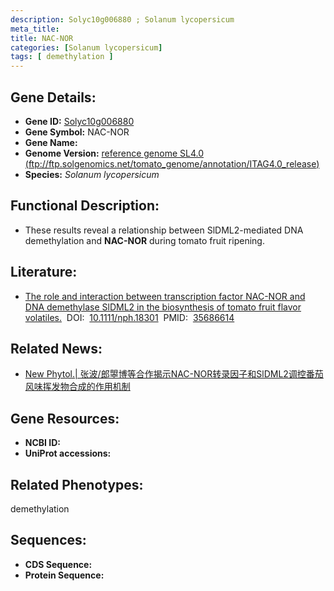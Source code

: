 ```yaml
---
description: Solyc10g006880 ; Solanum lycopersicum
meta_title:
title: NAC-NOR
categories: [Solanum lycopersicum]
tags: [ demethylation ]
---
```


## Gene Details:
- **Gene ID:**	[Solyc10g006880]()
- **Gene Symbol:** NAC-NOR
- **Gene Name:** 
- **Genome Version:** [reference genome SL4.0 (ftp://ftp.solgenomics.net/tomato_genome/annotation/ITAG4.0_release)]()
- **Species:** *Solanum lycopersicum*

## Functional Description:
   - These results reveal a relationship between SlDML2-mediated DNA demethylation and **NAC-NOR** during tomato fruit ripening.

## Literature:
   - [The role and interaction between transcription factor NAC-NOR and DNA demethylase SlDML2 in the biosynthesis of tomato fruit flavor volatiles.]( https://nph.onlinelibrary.wiley.com/doi/10.1111/nph.18301)&nbsp;&nbsp;DOI:&nbsp;&nbsp;[10.1111/nph.18301](https://nph.onlinelibrary.wiley.com/doi/10.1111/nph.18301)&nbsp;&nbsp;PMID:&nbsp;&nbsp;[35686614](https://pubmed.ncbi.nlm.nih.gov/35686614/)

## Related News:
   - [New Phytol.| 张波/郎曌博等合作揭示NAC-NOR转录因子和SlDML2调控番茄风味挥发物合成的作用机制](https://mp.weixin.qq.com/s?__biz=Mzg3MDEwNDEyMg==&mid=2247531100&idx=3&sn=1db1d083e22d6e2ab74d9366e889edf7&chksm=ce90d709f9e75e1fa6da06cbd78cf9534cc3781e3e12123426d2209ba76f8264fa6ad233169a&scene=27#wechat_redirect)

## Gene Resources:
- **NCBI ID:** [](https://www.ncbi.nlm.nih.gov/gene/?term=)
- **UniProt accessions:** [](https://www.uniprot.org/uniprotkb//entry)

## Related Phenotypes:
demethylation

## Sequences:
- **CDS Sequence:**
- **Protein Sequence:**
